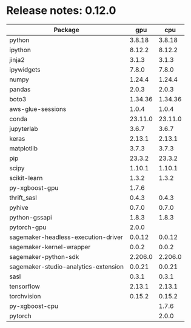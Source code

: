 # Release notes: 0.12.0

Package | gpu| cpu
---|---|---
python|3.8.18|3.8.18
ipython|8.12.2|8.12.2
jinja2|3.1.3|3.1.3
ipywidgets|7.8.0|7.8.0
numpy|1.24.4|1.24.4
pandas|2.0.3|2.0.3
boto3|1.34.36|1.34.36
aws-glue-sessions|1.0.4|1.0.4
conda|23.11.0|23.11.0
jupyterlab|3.6.7|3.6.7
keras|2.13.1|2.13.1
matplotlib|3.7.3|3.7.3
pip|23.3.2|23.3.2
scipy|1.10.1|1.10.1
scikit-learn|1.3.2|1.3.2
py-xgboost-gpu|1.7.6| 
thrift_sasl|0.4.3|0.4.3
pyhive|0.7.0|0.7.0
python-gssapi|1.8.3|1.8.3
pytorch-gpu|2.0.0| 
sagemaker-headless-execution-driver|0.0.12|0.0.12
sagemaker-kernel-wrapper|0.0.2|0.0.2
sagemaker-python-sdk|2.206.0|2.206.0
sagemaker-studio-analytics-extension|0.0.21|0.0.21
sasl|0.3.1|0.3.1
tensorflow|2.13.1|2.13.1
torchvision|0.15.2|0.15.2
py-xgboost-cpu| |1.7.6
pytorch| |2.0.0
